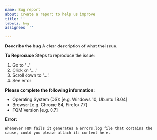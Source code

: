 ```yaml
---
name: Bug report
about: Create a report to help us improve
title: ''
labels: bug
assignees: ''

---
```


**Describe the bug**
A clear description of what the issue.

**To Reproduce**
Steps to reproduce the issue:
1. Go to '...'
2. Click on '....'
3. Scroll down to '....'
4. See error

**Please complete the following information:**
 - Operating System (OS): [e.g. Windows 10, Ubuntu 18.04]
 - Browser [e.g. Chrome 84, Firefox 77]
 - FQM Version [e.g. 0.7]


**Error:**
```log
Whenever FQM fails it generates a errors.log file that contains the cause, could you please attach its content here. 
```
